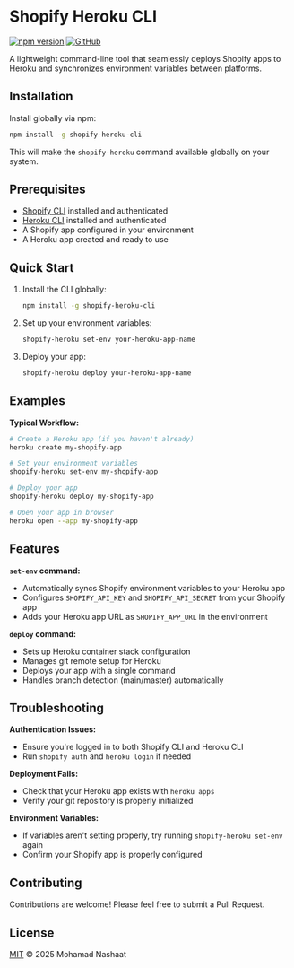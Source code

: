 # Shopify Heroku CLI

[![npm version](https://badge.fury.io/js/shopify-heroku-cli.svg)](https://www.npmjs.com/package/shopify-heroku-cli)
[![GitHub](https://img.shields.io/github/license/imohamadnashaat/shopify-heroku-cli)](https://github.com/imohamadnashaat/shopify-heroku-cli)

A lightweight command-line tool that seamlessly deploys Shopify apps to Heroku and synchronizes environment variables between platforms.

## Installation

Install globally via npm:

```bash
npm install -g shopify-heroku-cli
```

This will make the `shopify-heroku` command available globally on your system.

## Prerequisites

- [Shopify CLI](https://shopify.dev/tools/cli) installed and authenticated
- [Heroku CLI](https://devcenter.heroku.com/articles/heroku-cli) installed and authenticated
- A Shopify app configured in your environment
- A Heroku app created and ready to use

## Quick Start

1. Install the CLI globally:

   ```bash
   npm install -g shopify-heroku-cli
   ```

2. Set up your environment variables:

   ```bash
   shopify-heroku set-env your-heroku-app-name
   ```

3. Deploy your app:

   ```bash
   shopify-heroku deploy your-heroku-app-name
   ```

## Examples

**Typical Workflow:**

```bash
# Create a Heroku app (if you haven't already)
heroku create my-shopify-app

# Set your environment variables
shopify-heroku set-env my-shopify-app

# Deploy your app
shopify-heroku deploy my-shopify-app

# Open your app in browser
heroku open --app my-shopify-app
```

## Features

**`set-env` command:**

- Automatically syncs Shopify environment variables to your Heroku app
- Configures `SHOPIFY_API_KEY` and `SHOPIFY_API_SECRET` from your Shopify app
- Adds your Heroku app URL as `SHOPIFY_APP_URL` in the environment

**`deploy` command:**

- Sets up Heroku container stack configuration
- Manages git remote setup for Heroku
- Deploys your app with a single command
- Handles branch detection (main/master) automatically

## Troubleshooting

**Authentication Issues:**

- Ensure you're logged in to both Shopify CLI and Heroku CLI
- Run `shopify auth` and `heroku login` if needed

**Deployment Fails:**

- Check that your Heroku app exists with `heroku apps`
- Verify your git repository is properly initialized

**Environment Variables:**

- If variables aren't setting properly, try running `shopify-heroku set-env` again
- Confirm your Shopify app is properly configured

## Contributing

Contributions are welcome! Please feel free to submit a Pull Request.

## License

[MIT](LICENSE) © 2025 Mohamad Nashaat

